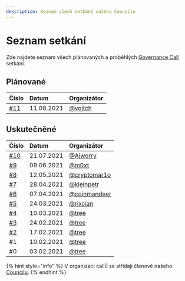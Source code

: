```yaml
---
description: Seznam všech setkání našeho Councilu
---
```


# Seznam setkání

Zde najdete seznam všech plánovaných a proběhlých [Governance Call](./) setkání.

## Plánované

| Číslo | Datum | Organizátor |
| :--- | :--- | :--- |
| [\#11](https://forum.gwei.cz/t/governance-call-11/436) | 11.08.2021 | [@vojtch](https://forum.gwei.cz/u/vojtch) |

## Uskutečněné

| Číslo | Datum | Organizátor |
| :--- | :--- | :--- |
| [\#10](https://forum.gwei.cz/t/governance-call-10/411) | 21.07.2021 | [@Ajworry](https://forum.gwei.cz/u/ajworry) |
| [\#9](https://forum.gwei.cz/t/governance-call-9/375) | 09.06.2021 | [@m0xt](https://forum.gwei.cz/u/m0xt) |
| [\#8](https://forum.gwei.cz/t/governance-call-8/370/2) | 12.05.2021 | [@cryptomar1o](https://forum.gwei.cz/u/cryptomar1o) |
| [\#7](https://forum.gwei.cz/t/governance-call-7/356) | 28.04.2021 | [@kleinpetr](https://forum.gwei.cz/u/kleinpetr) |
| [\#6](https://forum.gwei.cz/t/governance-call-6/326) | 07.04.2021 | [@coinmandeer](https://forum.gwei.cz/u/coinmandeer) |
| [\#5](https://forum.gwei.cz/t/governance-call-5/320) | 24.03.2021 | [@rixcian](https://forum.gwei.cz/u/rixcian) |
| [\#4](https://forum.gwei.cz/t/governance-call-4/261) | 10.03.2021 | [@tree](https://forum.gwei.cz/u/tree) |
| [\#3](https://forum.gwei.cz/t/governance-call-3/253) | 24.02.2021 | [@tree](https://forum.gwei.cz/u/tree) |
| [\#2](https://forum.gwei.cz/t/governance-call-2/213) | 17.02.2021 | [@tree](https://forum.gwei.cz/u/tree) |
| \#1 | 10.02.2021 | [@tree](https://forum.gwei.cz/u/tree) |
| \#0 | 03.02.2021 | [@tree](https://forum.gwei.cz/u/tree) |

{% hint style="info" %}
V organizaci callů se střídají členové našeho [Councilu](../council.md).
{% endhint %}

